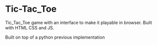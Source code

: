 # Tic-Tac_Toe
Tic_Tac_Toe game with an interface to make it playable in browser.
Built with HTML CSS and JS. 

Built on top of a python previous implementation
